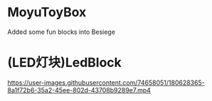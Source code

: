 # MoyuToyBox  
Added some fun blocks into Besiege  

# (LED灯块)LedBlock
https://user-images.githubusercontent.com/74658051/180628365-8a1f72b6-35a2-45ee-802d-43708b9289e7.mp4
